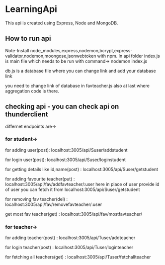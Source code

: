 # LearningApi
This api is created using Express, Node and MongoDB.

## How to run api
Note-Install node_modules,express,nodemon,bcrypt,express-validator,nodemon,moongose,jsonwebtoken with npm.
In api folder
index.js is main file which needs to be run with command->   nodemon index.js

db.js is a database file where you can change link and add your database link

you need to change link of database in favteacher.js also at last where aggregation code is there.


## checking api - you can check api on thunderclient
differnet endpoints are->
### for student->
for adding user(post): localhost:3005/api/Suser/addstudent

for login user(post): localhost:3005/api/Suser/loginstudent

for getting details like id,name(post) : localhost:3005/api/Suser/getstudent

for adding favourite teacher(put) : localhost:3005/api/fav/addfavteacher/:user       here in place of user provide id of user you can fetch it from localhost:3005/api/Suser/getstudent

for removing fav teacher(del) : localhost:3005/api/fav/removefavteacher/:user

get most fav teacher(get) : localhost:3005/api/fav/mostfavteacher/

### for teacher->
for adding teacher(post) : localhost:3005/api/Tuser/addteacher

for login teacher(post) : localhost:3005/api/Tuser/loginteacher

for fetching all teachers(get) : localhost:3005/api/Tuser/fetchallteacher
